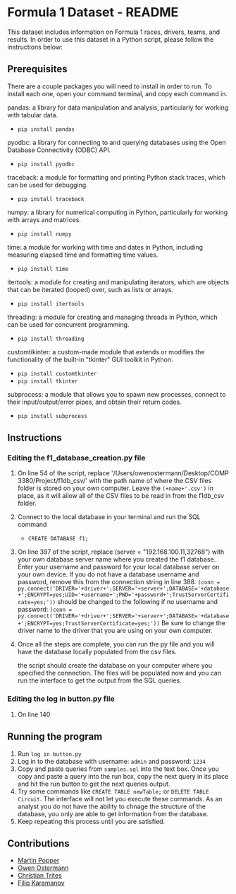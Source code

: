 # Formula 1 Dataset - README

This dataset includes information on Formula 1 races, drivers, teams, and results. In order to use this dataset in a Python script, please follow the instructions below:
## Prerequisites
There are a couple packages you will need to install in order to run. To install each one, open your command terminal, and copy each command in.

pandas: a library for data manipulation and analysis, particularly for working with tabular data.
- `pip install pandas`
  
pyodbc: a library for connecting to and querying databases using the Open Database Connectivity (ODBC) API.
- `pip install pyodbc`
  
traceback: a module for formatting and printing Python stack traces, which can be used for debugging.
- `pip install traceback`

numpy: a library for numerical computing in Python, particularly for working with arrays and matrices.
- `pip install numpy`

time: a module for working with time and dates in Python, including measuring elapsed time and formatting time values.
- `pip install time`

itertools: a module for creating and manipulating iterators, which are objects that can be iterated (looped) over, such as lists or arrays.
- `pip install itertools`

threading: a module for creating and managing threads in Python, which can be used for concurrent programming. 
- `pip install threading`

customtikinter: a custom-made module that extends or modifies the functionality of the built-in "tkinter" GUI toolkit in Python.
- `pip install customtkinter`
- `pip install tkinter`

subprocess: a module that allows you to spawn new processes, connect to their input/output/error pipes, and obtain their return codes.
- `pip install subprocess`

## Instructions
### Editing the f1_database_creation.py file

1. On line 54 of the script, replace '/Users/owenostermann/Desktop/COMP 3380/Project/f1db_csv/' with the path name of where the CSV files folder is stored on your own computer. Leave the `(+name+'.csv')` in place, as it will allow all of the CSV files to be read in from the f1db_csv folder.

2. Connect to the local database in your terminal and run the SQL command 
   - `CREATE DATABASE f1;`
   
3. On line 397 of the script, replace (server = "192.168.100.11,32768") with your own database server name where you created the f1 database. Enter your username and password for your local database server on your own device. If you do not have a database username and password, remove this from the connection string in line 388.
   `(conn = py.connect('DRIVER='+driver+';SERVER='+server+';DATABASE='+database+';ENCRYPT=yes;UID='+username+';PWD='+password+';TrustServerCertificate=yes;'))`
   should be changed to the following if no username and password:
   `(conn = py.connect('DRIVER='+driver+';SERVER='+server+';DATABASE='+database+';ENCRYPT=yes;TrustServerCertificate=yes;'))`
Be sure to change the driver name to the driver that you are using on your own computer.

4. Once all the steps are complete, you can run the py file and you will have the database locally populated from the csv files. 
   
   the script should create the database on your computer where you specified the connection. The files will be populated now and you can run the interface to get the output from the SQL queries.

### Editing the log in button.py file
1. On line 140

## Running the program
1. Run `log in button.py`
2. Log in to the database with username: `admin` and password: `1234`
3. Copy and paste queries from `samples.sql` into the text box. Once you copy and paste a query into the run box, copy the next query in its place and hit the run button to get the next queries output.
4. Try some commands like `CREATE TABLE newTable;` or `DELETE TABLE Circuit`. The interface will not let you execute these commands. As an analyst you do not have the ability to chnage the structure of the database, you only are able to get information from the database.
5. Keep repeating this process until you are satisfied. 



## Contributions
- [Martin Popper](https://github.com/martinpopper)
- [Owen Ostermann](https://github.com/oostermann10)
- [Christian Trites](https://github.com/ChristianTrites)
- [Filip Karamanov](https://github.com/FilipKaramanov)

